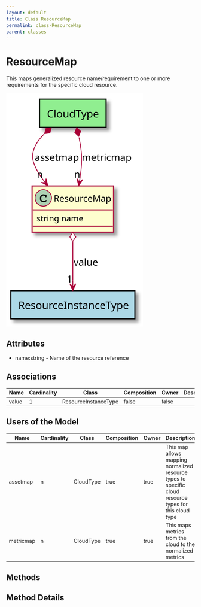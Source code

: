 ```yaml
---
layout: default
title: Class ResourceMap
permalink: class-ResourceMap
parent: classes
---
```


# ResourceMap

This maps generalized resource name/requirement to one or more requirements for the specific cloud resource.

![Logical Diagram](./logical.svg)

## Attributes

* name:string - Name of the resource reference


## Associations

| Name | Cardinality | Class | Composition | Owner | Description |
| --- | --- | --- | --- | --- | --- |
| value | 1 | ResourceInstanceType | false | false |  |


## Users of the Model

| Name | Cardinality | Class | Composition | Owner | Description |
| --- | --- | --- | --- | --- | --- |
| assetmap | n | CloudType | true | true | This map allows mapping normalized resource types to specific cloud resource types for this cloud type |
| metricmap | n | CloudType | true | true | This maps metrics from the cloud to the normalized metrics |





## Methods


<h2>Method Details</h2>
    

